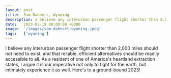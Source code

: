 ```yaml
---
layout: post
title:  Sam Dahnert, Wyoming
description: I believe any interurban passenger flight shorter than 2,000 miles should not need to exist, and that reliable, efficient alternatives should be readi...
date:   2023-02-19 00:00:00 +0300
image:  '/images/sam-dahnert-wyoming.jpeg'
tags:   ['wyoming']
---
```

I believe any interurban passenger flight shorter than 2,000 miles should not need to exist, and that reliable, efficient alternatives should be readily accessible to all. As a resident of one of America's heartland extraction states, I argue it is our imperative not only to fight for the earth, but intimately experience it as well. Here's to a ground-bound 2023!

